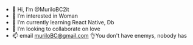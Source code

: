 - 👋 Hi, I’m @MuriloBC2it
- 👀 I’m interested in Woman
- 🌱 I’m currently learning React Native, Db
- 💞️ I’m looking to collaborate on love
- 📫 email muriloBC@gmail.com
 👌You don't have enemys, nobody has

<!---
MuriloBC2/MuriloBC2 is a ✨ special ✨ repository because its `README.md` (this file) appears on your GitHub profile.
You can click the Preview link to take a look at your changes.
--->
